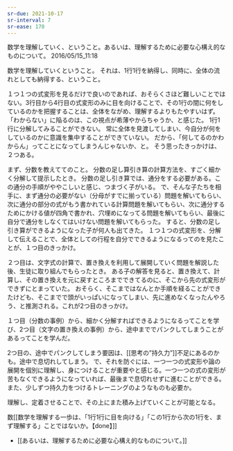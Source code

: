 ```yaml
---
sr-due: 2021-10-17
sr-interval: 7
sr-ease: 170
---
```


数学を理解していく、ということ。あるいは、理解するために必要な心構え的なものについて。
2016/05/15_11:18

数学を理解していくということ。
それは、1行1行を納得し、同時に、全体の流れとしても納得する、ということ。

１つ１つの式変形を見るだけで良いのであれば、おそらくさほど難しいことではない。3行目から4行目の式変形のみに目を向けることで、その1行の間に何をしているのかを把握することは、全体をながめ、理解するよりもたやすいはず。
「わからない」に陥るのは、この視点が希薄やからちゃうか、と感じた。
1行1行に分解してみることができない。
常に全体を見渡してしまい、今自分が何をしているのかに意識を集中することができていない。
だから、「何してるのかわからん」ってことになってしまうんじゃないか、と。
そう思ったきっかけは、２つある。

まず、分数を教えててのこと。
分数の足し算引き算の計算方法を、すごく細かく分解して提示したとき。
分数の足し引き算では、通分をする必要がある。この通分の手順がややこしいと感じ、つまづく子がいる。
で、そんな子たちを相手に、まず通分の必要がない（分母がすでに揃っている）問題を解いてもらい、次に通分の部分の式がもう書かれている計算問題を解いてもらい、次に通分するためにかける値が四角で書かれ、穴埋めになってる問題を解いてもらい、最後に自分で通分をしなくてはいけない問題を解いてもらった。
すると、分数の足し引き算ができるようになった子が何人も出てきた。
１つ１つの式変形を、分解して伝えることで、全体としての行程を自分でできるようになるってのを見たことが、１つ目のきっかけ。

２つ目は、文字式の計算で、置き換えを利用して展開していく問題を解説した後、生徒に取り組んでもらったとき。
ある子の解答を見ると、置き換えて、計算し、その置き換えを元に戻すところまでできてるのに、そこから先の式変形ができずにとまっていた。
おそらく、そこまではなんとか手順を経ることができたけども、そこまでで頭がいっぱいになってしまい、先に進めなくなったんやろう、と推測される。これが2つ目のきっかけ。

１つ目（分数の事例）から、細かく分解すればできるようになるってことを学び、2つ目（文字の置き換えの事例）から、途中まででパンクしてしまうことがあるってことを学んだ。

2つ目の、途中でパンクしてしまう要因は、[[思考の”持久力”]]不足にあるのかも。途中で息切れしてしまう。
で、それを防ぐには、一つ一つの式変形や論の展開を個別に理解し、身につけることが重要やと感じる。一つ一つの式の変形が苦もなくできるようになっていれば、最後まで息切れせずに進むことができる。
また、少しずつ持久力をつけるトレーニングのようなものも必要か。

理解し、定着させることで、その上にまた積み上げていくことが可能となる。

数[[数学を理解する一歩は、「1行1行に目を向ける」「この1行から次の1行を、まず理解する」ことではないか。【done】]]

- [[あるいは、理解するために必要な心構え的なものについて。]]